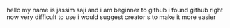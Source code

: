 hello my name is jassim saji and i am beginner to github
i found github right now very difficult to use
i would suggest creator s to make it more easier
